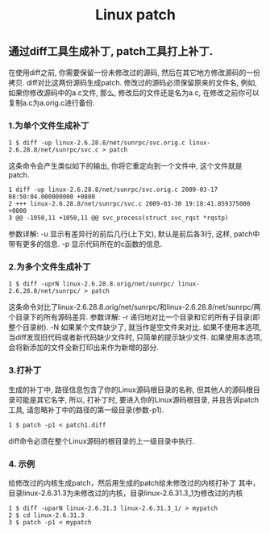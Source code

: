 <h1 align="center">Linux patch<h1>

## 通过diff工具生成补丁, patch工具打上补丁.
在使用diff之前, 你需要保留一份未修改过的源码, 然后在其它地方修改源码的一份拷贝. diff对比这两份源码生成patch. 修改过的源码必须保留原来的文件名, 例如, 如果你修改源码中的a.c文件, 那么, 修改后的文件还是名为a.c, 在修改之前你可以复制a.c为a.orig.c进行备份.

### 1.为单个文件生成补丁
```
1 $ diff -up linux-2.6.28.8/net/sunrpc/svc.orig.c linux-2.6.28.8/net/sunrpc/svc.c > patch
```

这条命令会产生类似如下的输出, 你将它重定向到一个文件中, 这个文件就是patch.

```
1 diff -up linux-2.6.28.8/net/sunrpc/svc.orig.c 2009-03-17 08:50:04.000000000 +0800
2 +++ linux-2.6.28.8/net/sunrpc/svc.c 2009-03-30 19:18:41.859375000 +0800
3 @@ -1050,11 +1050,11 @@ svc_process(struct svc_rqst *rqstp)
```

参数详解:
-u 显示有差异行的前后几行(上下文), 默认是前后各3行, 这样, patch中带有更多的信息.
-p 显示代码所在的c函数的信息.

### 2.为多个文件生成补丁
```
1 $ diff -uprN linux-2.6.28.8.orig/net/sunrpc/ linux-2.6.28.8/net/sunrpc/ > patch
```

这条命令对比了linux-2.6.28.8.orig/net/sunrpc/和linux-2.6.28.8/net/sunrpc/两个目录下的所有源码差异.
参数详解:
-r 递归地对比一个目录和它的所有子目录(即整个目录树).
-N 如果某个文件缺少了, 就当作是空文件来对比. 如果不使用本选项, 当diff发现旧代码或者新代码缺少文件时, 只简单的提示缺少文件. 如果使用本选项, 会将新添加的文件全新打印出来作为新增的部分.

### 3.打补丁
生成的补丁中, 路径信息包含了你的Linux源码根目录的名称, 但其他人的源码根目录可能是其它名字, 所以, 打补丁时, 要进入你的Linux源码根目录, 并且告诉patch工具, 请忽略补丁中的路径的第一级目录(参数-p1).
```
1 $ patch -p1 < patch1.diff
```

diff命令必须在整个Linux源码的根目录的上一级目录中执行.

### 4. 示例
给修改过的内核生成patch，然后用生成的patch给未修改过的内核打补丁
其中，目录linux-2.6.31.3为未修改过的内核，目录linux-2.6.31.3_1为修改过的内核
```
1 $ diff -uparN linux-2.6.31.3 linux-2.6.31.3_1/ > mypatch
2 $ cd linux-2.6.31.3
3 $ patch -p1 < mypatch
```
